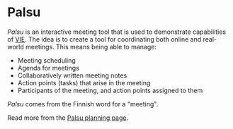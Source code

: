 Palsu
=====

*Palsu* is an interactive meeting tool that is used to demonstrate capabilities of [VIE](https://github.com/bergie/VIE). The idea is to create a tool for coordinating both online and real-world meetings. This means being able to manage:

* Meeting scheduling
* Agenda for meetings
* Collaboratively written meeting notes
* Action points (tasks) that arise in the meeting
* Participants of the meeting, and action points assigned to them

_Palsu_ comes from the Finnish word for a "meeting".

Read more from the [Palsu planning page](http://wiki.iks-project.eu/index.php/VIE/Palsu).
